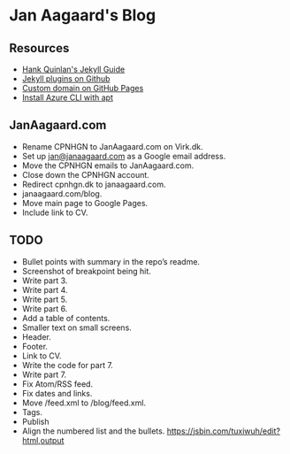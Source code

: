 # Jan Aagaard's Blog

## Resources

- [Hank Quinlan's Jekyll Guide](http://jmcglone.com/guides/github-pages/)
- [Jekyll plugins on Github](https://help.github.com/en/articles/configuring-jekyll-plugins)
- [Custom domain on GitHub Pages](https://help.github.com/en/articles/using-a-custom-domain-with-github-pages)
- [Install Azure CLI with apt](https://docs.microsoft.com/en-us/cli/azure/install-azure-cli-apt?view=azure-cli-latest)

## JanAagaard.com

- Rename CPNHGN to JanAagaard.com on Virk.dk.
- Set up jan@janaagaard.com as a Google email address.
- Move the CPNHGN emails to JanAagaard.com.
- Close down the CPNHGN account.
- Redirect cpnhgn.dk to janaagaard.com.
- janaagaard.com/blog.
- Move main page to Google Pages.
- Include link to CV.

## TODO

- Bullet points with summary in the repo’s readme.
- Screenshot of breakpoint being hit.
- Write part 3.
- Write part 4.
- Write part 5.
- Write part 6.
- Add a table of contents.
- Smaller text on small screens.
- Header.
- Footer.
- Link to CV.
- Write the code for part 7.
- Write part 7.
- Fix Atom/RSS feed.
- Fix dates and links.
- Move /feed.xml to /blog/feed.xml.
- Tags.
- Publish
- Align the numbered list and the bullets. <https://jsbin.com/tuxiwuh/edit?html,output>
